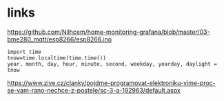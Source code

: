 # links
https://github.com/Nilhcem/home-monitoring-grafana/blob/master/03-bme280_mqtt/esp8266/esp8266.ino

```
import time
tnow=time.localtime(time.time())
year, month, day, hour, minute, second, weekday, yearday, daylight = tnow
```

https://www.zive.cz/clanky/pojdme-programovat-elektroniku-vime-proc-se-vam-rano-nechce-z-postele/sc-3-a-192963/default.aspx
